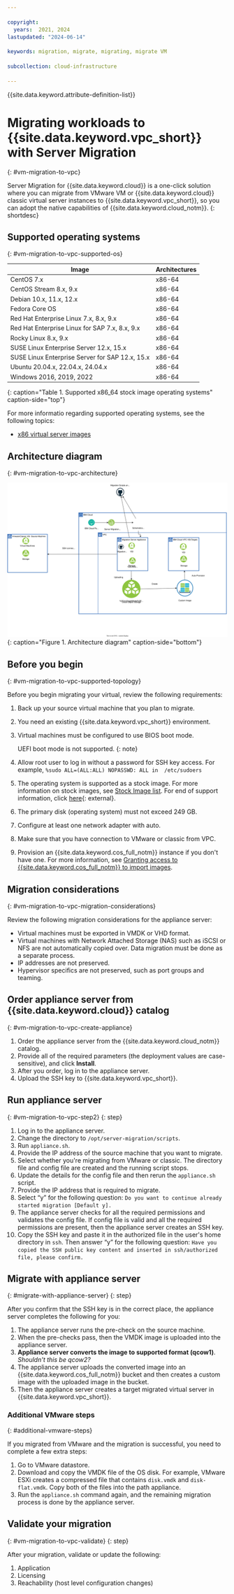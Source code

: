 ```yaml
---

copyright:
  years:  2021, 2024
lastupdated: "2024-06-14"

keywords: migration, migrate, migrating, migrate VM

subcollection: cloud-infrastructure

---
```


{{site.data.keyword.attribute-definition-list}}

# Migrating workloads to {{site.data.keyword.vpc_short}} with Server Migration
{: #vm-migration-to-vpc}

Server Migration for {{site.data.keyword.cloud}} is a one-click solution where you can migrate from VMware VM or {{site.data.keyword.cloud}} classic virtual server instances to {{site.data.keyword.vpc_short}}, so you can adopt the native capabilities of {{site.data.keyword.cloud_notm}}.
{: shortdesc}

## Supported operating systems
{: #vm-migration-to-vpc-supported-os}

| Image | Architectures |
|---------|---------|
| CentOS 7.x | x86-64 |
| CentOS Stream 8.x, 9.x | x86-64 |
| Debian 10.x, 11.x, 12.x | x86-64 |
| Fedora Core OS | x86-64 |
| Red Hat Enterprise Linux 7.x, 8.x, 9.x | x86-64 |
| Red Hat Enterprise Linux for SAP 7.x, 8.x, 9.x | x86-64 |
| Rocky Linux 8.x, 9.x | x86-64 |
| SUSE Linux Enterprise Server 12.x, 15.x | x86-64 |
| SUSE Linux Enterprise Server for SAP 12.x, 15.x | x86-64 |
| Ubuntu 20.04.x, 22.04.x, 24.04.x | x86-64 |
| Windows 2016, 2019, 2022 | x86-64 |
{: caption="Table 1. Supported x86_64 stock image operating systems" caption-side="top"}

For more informatio regarding supported operating systems, see the following topics:
- [x86 virtual server images](/docs/vpc?topic=vpc-about-images)

## Architecture diagram
{: #vm-migration-to-vpc-architecture}

![Architecture](images/DIY-Arch.svg){: caption="Figure 1. Architecture diagram" caption-side="bottom"}

## Before you begin
{: #vm-migration-to-vpc-supported-topology}

Before you begin migrating your virtual, review the following requirements:

1. Back up your source virtual machine that you plan to migrate.

2. You need an existing {{site.data.keyword.vpc_short}} environment.

3. Virtual machines must be configured to use BIOS boot mode.
   
    UEFI boot mode is not supported.
    {: note}

4. Allow root user to log in without a password for SSH key access. For example, `%sudo ALL=(ALL:ALL) NOPASSWD: ALL in  /etc/sudoers`

5. The operating system is supported as a stock image. For more information on stock images, see [Stock Image list](/docs/vpc?topic=vpc-about-images#stock-images). For end of support information, click [here](https://www.ibm.com/cloud/cloud-prod-life){: external}.

6. The primary disk (operating system) must not exceed 249 GB.

7. Configure at least one network adapter with auto.

8. Make sure that you have connection to VMware or classic from VPC.

9. Provision an {{site.data.keyword.cos_full_notm}} instance if you don't have one. For more information, see [Granting access to {{site.data.keyword.cos_full_notm}} to import images](/docs/vpc?topic=vpc-object-storage-prereq&interface=cli).

## Migration considerations
{: #vm-migration-to-vpc-migration-considerations}

Review the following migration considerations for the appliance server:

* Virtual machines must be exported in VMDK or VHD format.
* Virtual machines with Network Attached Storage (NAS) such as iSCSI or NFS are not automatically copied over. Data migration must be done as a separate process.
* IP addresses are not preserved.
* Hypervisor specifics are not preserved, such as port groups and teaming.

## Order appliance server from {{site.data.keyword.cloud}} catalog
{: #vm-migration-to-vpc-create-appliance}

1. Order the appliance server from the {{site.data.keyword.cloud_notm}} catalog.
2. Provide all of the required parameters (the deployment values are case-sensitive), and click **Install**.
3. After you order, log in to the appliance server.
4. Upload the SSH key to {{site.data.keyword.vpc_short}}.

## Run appliance server
{: #vm-migration-to-vpc-step2}
{: step}

1. Log in to the appliance server.
2. Change the directory to `/opt/server-migration/scripts`.
3. Run `appliance.sh`.
4. Provide the IP address of the source machine that you want to migrate.
5. Select whether you're migrating from VMware or classic. The directory file and config file are created and the running script stops.
6. Update the details for the config file and then rerun the `appliance.sh` script.
7. Provide the IP address that is required to migrate.
8. Select “y” for the following question: `Do you want to continue already started migration [Default y].`
9. The appliance server checks for all the required permissions and validates the config file. If config file is valid and all the required permissions are present, then the appliance server creates an SSH key.
10. Copy the SSH key and paste it in the authorized file in the user's home directory in `ssh`. Then answer “y” for the following question: `Have you copied the SSH public key content and inserted in ssh/authorized file, please confirm.`

## Migrate with appliance server
{: #migrate-with-appliance-server}
{: step}

After you confirm that the SSH key is in the correct place, the appliance server completes the following for you:

1. The appliance server runs the pre-check on the source machine.
2. When the pre-checks pass, then the VMDK image is uploaded into the appliance server.
3. **Appliance server converts the image to supported format (qcow1)**. _Shouldn't this be qcow2?_
4. The appliance server uploads the converted image into an {{site.data.keyword.cos_full_notm}} bucket and then creates a custom image with the uploaded image in the bucket.
5. Then the appliance server creates a target migrated virtual server in {{site.data.keyword.vpc_short}}.

### Additional VMware steps
{: #additional-vmware-steps}

If you migrated from VMware and the migration is successful, you need to complete a few extra steps: 
1. Go to VMware datastore.
2. Download and copy the VMDK file of the OS disk. For example, VMware ESXi creates a compressed file that contains `disk.vmdk` and `disk-flat.vmdk`. Copy both of the files into the path appliance. 
3. Run the `appliance.sh` command again, and the remaining migration process is done by the appliance server.

## Validate your migration
{: #vm-migration-to-vpc-validate}
{: step}

After your migration, validate or update the following:

1. Application
2. Licensing
3. Reachability (host level configuration changes)
